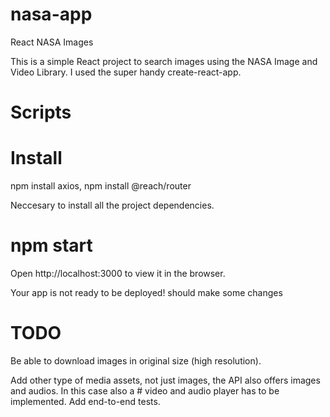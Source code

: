 # nasa-app

React NASA Images

This is a simple React project to search images using the NASA Image and Video Library. I used the super handy create-react-app.

# Scripts

# Install

npm install axios,
npm install @reach/router

Neccesary to install all the project dependencies.

# npm start

Open http://localhost:3000 to view it in the browser.

Your app is not ready to be deployed! should make some changes

# TODO

Be able to download images in original size (high resolution).

Add other type of media assets, not just images, the API also offers images and audios. In this case also a # video and audio player has to be implemented.
Add end-to-end tests.

